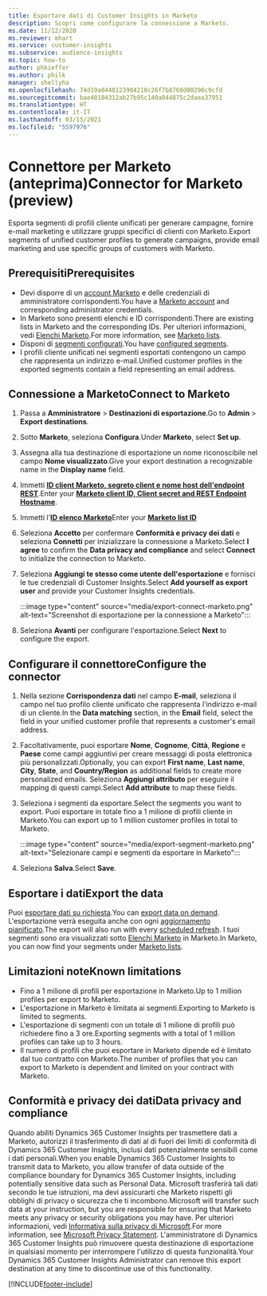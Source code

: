 ```yaml
---
title: Esportare dati di Customer Insights in Marketo
description: Scopri come configurare la connessione a Marketo.
ms.date: 11/12/2020
ms.reviewer: mhart
ms.service: customer-insights
ms.subservice: audience-insights
ms.topic: how-to
author: phkieffer
ms.author: philk
manager: shellyha
ms.openlocfilehash: 74d19a0448123904210c26f7b8760d00296c9cfd
ms.sourcegitcommit: bae40184312ab27b95c140a044875c2daea37951
ms.translationtype: HT
ms.contentlocale: it-IT
ms.lasthandoff: 03/15/2021
ms.locfileid: "5597976"
---
```

# <a name="connector-for-marketo-preview"></a><span data-ttu-id="b1c7d-103">Connettore per Marketo (anteprima)</span><span class="sxs-lookup"><span data-stu-id="b1c7d-103">Connector for Marketo (preview)</span></span>

<span data-ttu-id="b1c7d-104">Esporta segmenti di profili cliente unificati per generare campagne, fornire e-mail marketing e utilizzare gruppi specifici di clienti con Marketo.</span><span class="sxs-lookup"><span data-stu-id="b1c7d-104">Export segments of unified customer profiles to generate campaigns, provide email marketing and use specific groups of customers with Marketo.</span></span>

## <a name="prerequisites"></a><span data-ttu-id="b1c7d-105">Prerequisiti</span><span class="sxs-lookup"><span data-stu-id="b1c7d-105">Prerequisites</span></span>

-   <span data-ttu-id="b1c7d-106">Devi disporre di un [account Marketo](https://login.marketo.com/) e delle credenziali di amministratore corrispondenti.</span><span class="sxs-lookup"><span data-stu-id="b1c7d-106">You have a [Marketo account](https://login.marketo.com/) and corresponding administrator credentials.</span></span>
-   <span data-ttu-id="b1c7d-107">In Marketo sono presenti elenchi e ID corrispondenti.</span><span class="sxs-lookup"><span data-stu-id="b1c7d-107">There are existing lists in Marketo and the corresponding IDs.</span></span> <span data-ttu-id="b1c7d-108">Per ulteriori informazioni, vedi [Elenchi Marketo](https://docs.marketo.com/display/public/DOCS/Understanding+Static+Lists).</span><span class="sxs-lookup"><span data-stu-id="b1c7d-108">For more information, see [Marketo lists](https://docs.marketo.com/display/public/DOCS/Understanding+Static+Lists).</span></span>
-   <span data-ttu-id="b1c7d-109">Disponi di [segmenti configurati](segments.md).</span><span class="sxs-lookup"><span data-stu-id="b1c7d-109">You have [configured segments](segments.md).</span></span>
-   <span data-ttu-id="b1c7d-110">I profili cliente unificati nei segmenti esportati contengono un campo che rappresenta un indirizzo e-mail.</span><span class="sxs-lookup"><span data-stu-id="b1c7d-110">Unified customer profiles in the exported segments contain a field representing an email address.</span></span>

## <a name="connect-to-marketo"></a><span data-ttu-id="b1c7d-111">Connessione a Marketo</span><span class="sxs-lookup"><span data-stu-id="b1c7d-111">Connect to Marketo</span></span>

1. <span data-ttu-id="b1c7d-112">Passa a **Amministratore** > **Destinazioni di esportazione**.</span><span class="sxs-lookup"><span data-stu-id="b1c7d-112">Go to **Admin** > **Export destinations**.</span></span>

1. <span data-ttu-id="b1c7d-113">Sotto **Marketo**, seleziona **Configura**.</span><span class="sxs-lookup"><span data-stu-id="b1c7d-113">Under **Marketo**, select **Set up**.</span></span>

1. <span data-ttu-id="b1c7d-114">Assegna alla tua destinazione di esportazione un nome riconoscibile nel campo **Nome visualizzato**.</span><span class="sxs-lookup"><span data-stu-id="b1c7d-114">Give your export destination a recognizable name in the **Display name** field.</span></span>

1. <span data-ttu-id="b1c7d-115">Immetti **[ID client Marketo, segreto client e nome host dell'endpoint REST](https://developers.marketo.com/rest-api/authentication/)**.</span><span class="sxs-lookup"><span data-stu-id="b1c7d-115">Enter your **[Marketo client ID, Client secret and REST Endpoint Hostname](https://developers.marketo.com/rest-api/authentication/)**.</span></span>

1. <span data-ttu-id="b1c7d-116">Immetti l'**[ID elenco Marketo](https://docs.marketo.com/display/public/DOCS/Understanding+Static+Lists)**</span><span class="sxs-lookup"><span data-stu-id="b1c7d-116">Enter your **[Marketo list ID](https://docs.marketo.com/display/public/DOCS/Understanding+Static+Lists)**</span></span> 

1. <span data-ttu-id="b1c7d-117">Seleziona **Accetto** per confermare **Conformità e privacy dei dati** e seleziona **Connetti** per inizializzare la connessione a Marketo.</span><span class="sxs-lookup"><span data-stu-id="b1c7d-117">Select **I agree** to confirm the **Data privacy and compliance** and select **Connect** to initialize the connection to Marketo.</span></span>

1. <span data-ttu-id="b1c7d-118">Seleziona **Aggiungi te stesso come utente dell'esportazione** e fornisci le tue credenziali di Customer Insights.</span><span class="sxs-lookup"><span data-stu-id="b1c7d-118">Select **Add yourself as export user** and provide your Customer Insights credentials.</span></span>

   :::image type="content" source="media/export-connect-marketo.png" alt-text="Screenshot di esportazione per la connessione a Marketo":::

1. <span data-ttu-id="b1c7d-120">Seleziona **Avanti** per configurare l'esportazione.</span><span class="sxs-lookup"><span data-stu-id="b1c7d-120">Select **Next** to configure the export.</span></span>

## <a name="configure-the-connector"></a><span data-ttu-id="b1c7d-121">Configurare il connettore</span><span class="sxs-lookup"><span data-stu-id="b1c7d-121">Configure the connector</span></span>

1. <span data-ttu-id="b1c7d-122">Nella sezione **Corrispondenza dati** nel campo **E-mail**, seleziona il campo nel tuo profilo cliente unificato che rappresenta l'indirizzo e-mail di un cliente.</span><span class="sxs-lookup"><span data-stu-id="b1c7d-122">In the **Data matching** section, in the **Email** field, select the field in your unified customer profile that represents a customer's email address.</span></span> 

1. <span data-ttu-id="b1c7d-123">Facoltativamente, puoi esportare **Nome**, **Cognome**, **Città**, **Regione** e **Paese** come campi aggiuntivi per creare messaggi di posta elettronica più personalizzati.</span><span class="sxs-lookup"><span data-stu-id="b1c7d-123">Optionally, you can export **First name**, **Last name**, **City**, **State**, and **Country/Region**  as additional fields to create more personalized emails.</span></span> <span data-ttu-id="b1c7d-124">Seleziona **Aggiungi attributo** per eseguire il mapping di questi campi.</span><span class="sxs-lookup"><span data-stu-id="b1c7d-124">Select **Add attribute** to map these fields.</span></span>

1. <span data-ttu-id="b1c7d-125">Seleziona i segmenti da esportare.</span><span class="sxs-lookup"><span data-stu-id="b1c7d-125">Select the segments you want to export.</span></span> <span data-ttu-id="b1c7d-126">Puoi esportare in totale fino a 1 milione di profili cliente in Marketo.</span><span class="sxs-lookup"><span data-stu-id="b1c7d-126">You can export up to 1 million customer profiles in total to Marketo.</span></span>

   :::image type="content" source="media/export-segment-marketo.png" alt-text="Selezionare campi e segmenti da esportare in Marketo":::

1. <span data-ttu-id="b1c7d-128">Seleziona **Salva**.</span><span class="sxs-lookup"><span data-stu-id="b1c7d-128">Select **Save**.</span></span>

## <a name="export-the-data"></a><span data-ttu-id="b1c7d-129">Esportare i dati</span><span class="sxs-lookup"><span data-stu-id="b1c7d-129">Export the data</span></span>

<span data-ttu-id="b1c7d-130">Puoi [esportare dati su richiesta](export-destinations.md).</span><span class="sxs-lookup"><span data-stu-id="b1c7d-130">You can [export data on demand](export-destinations.md).</span></span> <span data-ttu-id="b1c7d-131">L'esportazione verrà eseguita anche con ogni [aggiornamento pianificato](system.md#schedule-tab).</span><span class="sxs-lookup"><span data-stu-id="b1c7d-131">The export will also run with every [scheduled refresh](system.md#schedule-tab).</span></span> <span data-ttu-id="b1c7d-132">I tuoi segmenti sono ora visualizzati sotto [Elenchi Marketo](ttps://docs.marketo.com/display/public/DOCS/Understanding+Static+Lists) in Marketo.</span><span class="sxs-lookup"><span data-stu-id="b1c7d-132">In Marketo, you can now find your segments under [Marketo lists](ttps://docs.marketo.com/display/public/DOCS/Understanding+Static+Lists).</span></span>

## <a name="known-limitations"></a><span data-ttu-id="b1c7d-133">Limitazioni note</span><span class="sxs-lookup"><span data-stu-id="b1c7d-133">Known limitations</span></span>

- <span data-ttu-id="b1c7d-134">Fino a 1 milione di profili per esportazione in Marketo.</span><span class="sxs-lookup"><span data-stu-id="b1c7d-134">Up to 1 million profiles per export to Marketo.</span></span>
- <span data-ttu-id="b1c7d-135">L'esportazione in Marketo è limitata ai segmenti.</span><span class="sxs-lookup"><span data-stu-id="b1c7d-135">Exporting to Marketo is limited to segments.</span></span>
- <span data-ttu-id="b1c7d-136">L'esportazione di segmenti con un totale di 1 milione di profili può richiedere fino a 3 ore.</span><span class="sxs-lookup"><span data-stu-id="b1c7d-136">Exporting segments with a total of 1 million profiles can take up to 3 hours.</span></span> 
- <span data-ttu-id="b1c7d-137">Il numero di profili che puoi esportare in Marketo dipende ed è limitato dal tuo contratto con Marketo.</span><span class="sxs-lookup"><span data-stu-id="b1c7d-137">The number of profiles that you can export to Marketo is dependent and limited on your contract with Marketo.</span></span>

## <a name="data-privacy-and-compliance"></a><span data-ttu-id="b1c7d-138">Conformità e privacy dei dati</span><span class="sxs-lookup"><span data-stu-id="b1c7d-138">Data privacy and compliance</span></span>

<span data-ttu-id="b1c7d-139">Quando abiliti Dynamics 365 Customer Insights per trasmettere dati a Marketo, autorizzi il trasferimento di dati al di fuori dei limiti di conformità di Dynamics 365 Customer Insights, inclusi dati potenzialmente sensibili come i dati personali.</span><span class="sxs-lookup"><span data-stu-id="b1c7d-139">When you enable Dynamics 365 Customer Insights to transmit data to Marketo, you allow transfer of data outside of the compliance boundary for Dynamics 365 Customer Insights, including potentially sensitive data such as Personal Data.</span></span> <span data-ttu-id="b1c7d-140">Microsoft trasferirà tali dati secondo le tue istruzioni, ma devi assicurarti che Marketo rispetti gli obblighi di privacy o sicurezza che ti incombono.</span><span class="sxs-lookup"><span data-stu-id="b1c7d-140">Microsoft will transfer such data at your instruction, but you are responsible for ensuring that Marketo meets any privacy or security obligations you may have.</span></span> <span data-ttu-id="b1c7d-141">Per ulteriori informazioni, vedi [Informativa sulla privacy di Microsoft](https://go.microsoft.com/fwlink/?linkid=396732).</span><span class="sxs-lookup"><span data-stu-id="b1c7d-141">For more information, see [Microsoft Privacy Statement](https://go.microsoft.com/fwlink/?linkid=396732).</span></span>
<span data-ttu-id="b1c7d-142">L'amministratore di Dynamics 365 Customer Insights può rimuovere questa destinazione di esportazione in qualsiasi momento per interrompere l'utilizzo di questa funzionalità.</span><span class="sxs-lookup"><span data-stu-id="b1c7d-142">Your Dynamics 365 Customer Insights Administrator can remove this export destination at any time to discontinue use of this functionality.</span></span>


[!INCLUDE[footer-include](../includes/footer-banner.md)]